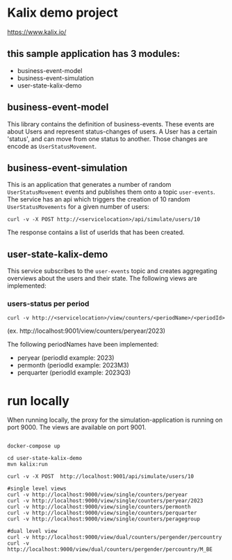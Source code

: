 # Kalix demo project
https://www.kalix.io/

## this sample application has 3 modules:

- business-event-model
- business-event-simulation
- user-state-kalix-demo

## business-event-model
This library contains the definition of business-events. These events are about Users and represent status-changes of users. 
A User has a certain 'status', and can move from one status to another. Those changes are encode as `UserStatusMovement`.

## business-event-simulation
This is an application that generates a number of random `UserStatusMovement` events and publishes them onto a topic `user-events`.
The service has an api which triggers the creation of 10 random `UserStatusMovements` for a given number of users:
```
curl -v -X POST http://<servicelocation>/api/simulate/users/10
```
The response contains a list of userIds that has been created.

## user-state-kalix-demo
This service subscribes to the `user-events` topic and creates aggregating overviews about the users and their state.
The following views are implemented:

### users-status per period 
```
curl -v http://<servicelocation>/view/counters/<periodName>/<periodId>
```
(ex. http://localhost:9001/view/counters/peryear/2023)

The following periodNames have been implemented:
- peryear (periodId example: 2023)
- permonth (periodId example: 2023M3)
- perquarter (periodId example: 2023Q3)

# run locally

When running locally, the proxy for the simulation-application is running on port 9000. The views are available on port 9001.

```shell

docker-compose up

cd user-state-kalix-demo
mvn kalix:run

curl -v -X POST  http://localhost:9001/api/simulate/users/10

#single level views
curl -v http://localhost:9000/view/single/counters/peryear
curl -v http://localhost:9000/view/single/counters/peryear/2023
curl -v http://localhost:9000/view/single/counters/permonth
curl -v http://localhost:9000/view/single/counters/perquarter
curl -v http://localhost:9000/view/single/counters/peragegroup

#dual level view
curl -v http://localhost:9000/view/dual/counters/pergender/percountry
curl -v http://localhost:9000/view/dual/counters/pergender/percountry/M_BE


```